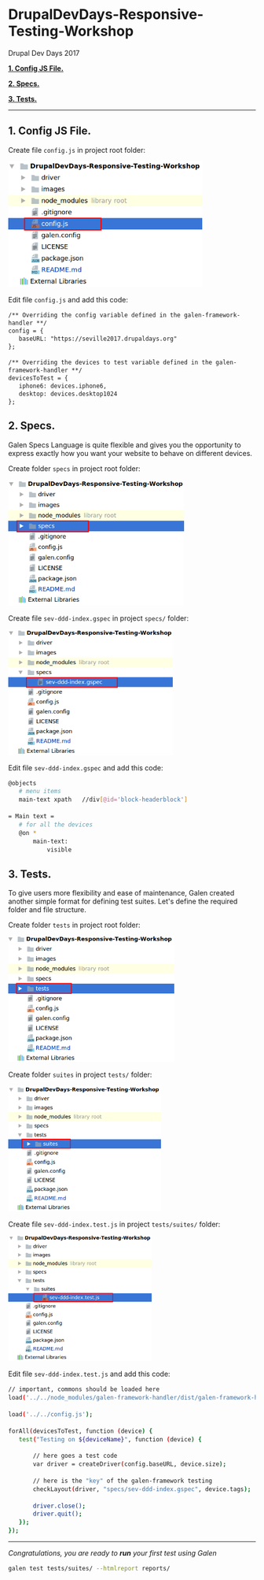 # DrupalDevDays-Responsive-Testing-Workshop
Drupal Dev Days 2017

[**1. Config JS File.**](#1-config-js-file)

[**2. Specs.**](#2-specs)

[**3. Tests.**](#3-tests)
_______________________________________
 
 ## 1. Config JS File.
 
 Create file ```config.js``` in project root folder:
 
 <img src="/images/Step1_Creating_Structure_0.png" height="256" />
 
 Edit file ```config.js``` and add this code:
 
 ```
 /** Overriding the config variable defined in the galen-framework-handler **/
 config = {
    baseURL: "https://seville2017.drupaldays.org"
 };
    
 /** Overriding the devices to test variable defined in the galen-framework-handler **/
 devicesToTest = {
    iphone6: devices.iphone6,
    desktop: devices.desktop1024
 };
 ```
 
 ## 2. Specs.
 
 Galen Specs Language is quite flexible and gives you the opportunity 
 to express exactly how you want your website to behave on different devices.
 
 Create folder ```specs``` in project root folder:
 
 <img src="/images/Step1_Creating_Structure_1.png" height="256" />
  
 Create file ```sev-ddd-index.gspec``` in project ```specs/``` folder: 
 
 <img src="/images/Step1_Creating_Structure_2.png" height="256" />
 
 Edit file ```sev-ddd-index.gspec``` and add this code:
  
  ```bash
  @objects
     # menu items
     main-text xpath   //div[@id='block-headerblock']
     
  = Main text =
     # for all the devices
     @on *
         main-text:
             visible
  ```
  
 
 ## 3. Tests.
 
 To give users more flexibility and ease of maintenance, 
 Galen created another simple format for defining test suites. 
 Let's define the required folder and file structure.
 
 Create folder ```tests``` in project root folder:
  
 <img src="/images/Step1_Creating_Structure_3.png" height="256" />
  
 Create folder ```suites``` in project ```tests/``` folder:
   
 <img src="/images/Step1_Creating_Structure_4.png" height="256" />
 
 Create file ```sev-ddd-index.test.js``` in project ```tests/suites/``` folder: 
  
 <img src="/images/Step1_Creating_Structure_5.png" height="256" />  
 
 Edit file ```sev-ddd-index.test.js``` and add this code:
   
 ```bash
 // important, commons should be loaded here
 load('../../node_modules/galen-framework-handler/dist/galen-framework-handler.js');
      
 load('../../config.js');
      
 forAll(devicesToTest, function (device) {
    test("Testing on ${deviceName}", function (device) {
        
        // here goes a test code
        var driver = createDriver(config.baseURL, device.size);
        
        // here is the "key" of the galen-framework testing
        checkLayout(driver, "specs/sev-ddd-index.gspec", device.tags);
        
        driver.close();
        driver.quit();
    });
 });
 ```
 
  _______________________________________
 
 _Congratulations, you are ready to **run** your first test using Galen_
 
 ```bash 
 galen test tests/suites/ --htmlreport reports/
 ```